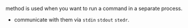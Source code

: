 method is used when you want to run a command in a separate process.
- communicate with them via `stdin` `stdout` `stedr`.